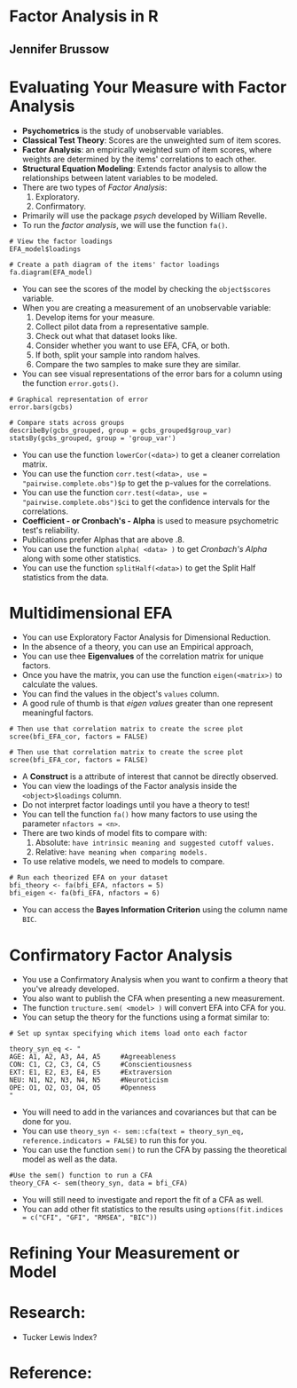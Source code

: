 # Factor Analysis in R
## Jennifer Brussow

# Evaluating Your Measure with Factor Analysis
- **Psychometrics** is the study of unobservable variables.
- **Classical Test Theory**: Scores are the unweighted sum of item scores.
- **Factor Analysis**: an empirically weighted sum of item scores, where weights are determined by the items' correlations to each other.
- **Structural Equation Modeling**: Extends factor analysis to allow the relationships between latent variables to be modeled.
- There are two types of *Factor Analysis*:
  1. Exploratory.
  2. Confirmatory.
- Primarily will use the package *psych* developed by William Revelle.
- To run the *factor analysis*, we will use the function `fa()`.
```
# View the factor loadings
EFA_model$loadings
```
```
# Create a path diagram of the items' factor loadings
fa.diagram(EFA_model)
```
- You can see the scores of the model by checking the `object$scores` variable.
- When you are creating a measurement of an unobservable variable:
  1. Develop items for your measure.
  2. Collect pilot data from a representative sample.
  3. Check out what that dataset looks like.
  4. Consider whether you want to use EFA, CFA, or both.
  5. If both, split your sample into random halves.
  6. Compare the two samples to make sure they are similar.
- You can see visual representations of the error bars for a column using the function `error.gots()`.
```
# Graphical representation of error
error.bars(gcbs)
```
```
# Compare stats across groups
describeBy(gcbs_grouped, group = gcbs_grouped$group_var)
statsBy(gcbs_grouped, group = 'group_var')
```
- You can use the function `lowerCor(<data>)` to get a cleaner correlation matrix.
- You can use the function `corr.test(<data>, use = "pairwise.complete.obs")$p` to get the p-values for the correlations.
- You can use the function `corr.test(<data>, use = "pairwise.complete.obs")$ci` to get the confidence intervals for the correlations.
- **Coefficient - or Cronbach's - Alpha** is used to measure psychometric test's reliability.
- Publications prefer Alphas that are above .8.
- You can use the function `alpha( <data> )` to get *Cronbach's Alpha* along with some other statistics.
- You can use the function `splitHalf(<data>)` to get the Split Half statistics from the data.


# Multidimensional EFA
- You can use Exploratory Factor Analysis for Dimensional Reduction.
- In the absence of a theory, you can use an Empirical approach,
- You can use thee **Eigenvalues** of the correlation matrix for unique factors.
- Once you have the matrix, you can use the function `eigen(<matrix>)` to calculate the values.
- You can find the values in the object's `values` column.
- A good rule of thumb is that *eigen values* greater than one represent meaningful factors.
```
# Then use that correlation matrix to create the scree plot
scree(bfi_EFA_cor, factors = FALSE)
```
```
# Then use that correlation matrix to create the scree plot
scree(bfi_EFA_cor, factors = FALSE)
```
- A **Construct** is a attribute of interest that cannot be directly observed.
- You can view the loadings of the Factor analysis inside the `<object>$loadings` column.
- Do not interpret factor loadings until you have a theory to test!
- You can tell the function `fa()` how many factors to use using the parameter `nfactors = <n>`.
- There are two kinds of model fits to compare with:
  1. Absolute: `have intrinsic meaning and suggested cutoff values.`
  2. Relative: `have meaning when comparing models.`
- To use relative models, we need to models to compare.
```
# Run each theorized EFA on your dataset
bfi_theory <- fa(bfi_EFA, nfactors = 5)
bfi_eigen <- fa(bfi_EFA, nfactors = 6)
```
- You can access the **Bayes Information Criterion** using the column name `BIC`.


# Confirmatory Factor Analysis
- You use a Confirmatory Analysis when you want to confirm a theory that you've already developed.
- You also want to publish the CFA when presenting a new measurement.
- The function `tructure.sem( <model> )` will convert EFA into CFA for you.
- You can setup the theory for the functions using a format similar to:
```
# Set up syntax specifying which items load onto each factor

theory_syn_eq <- "
AGE: A1, A2, A3, A4, A5     #Agreeableness
CON: C1, C2, C3, C4, C5     #Conscientiousness
EXT: E1, E2, E3, E4, E5     #Extraversion
NEU: N1, N2, N3, N4, N5     #Neuroticism
OPE: O1, O2, O3, O4, O5     #Openness
"
```
- You will need to add in the variances and covariances but that can be done for you.
- You can use `theory_syn <- sem::cfa(text = theory_syn_eq, reference.indicators = FALSE)` to run this for you.
- You can use the function `sem()` to run the CFA by passing the theoretical model as well as the data.
```
#Use the sem() function to run a CFA
theory_CFA <- sem(theory_syn, data = bfi_CFA)
```
- You will still need to investigate and report the fit of a CFA as well.
- You can add other fit statistics to the results using `options(fit.indices = c("CFI", "GFI", "RMSEA", "BIC"))`


# Refining Your Measurement or Model

# Research:
- Tucker Lewis Index?


# Reference:
